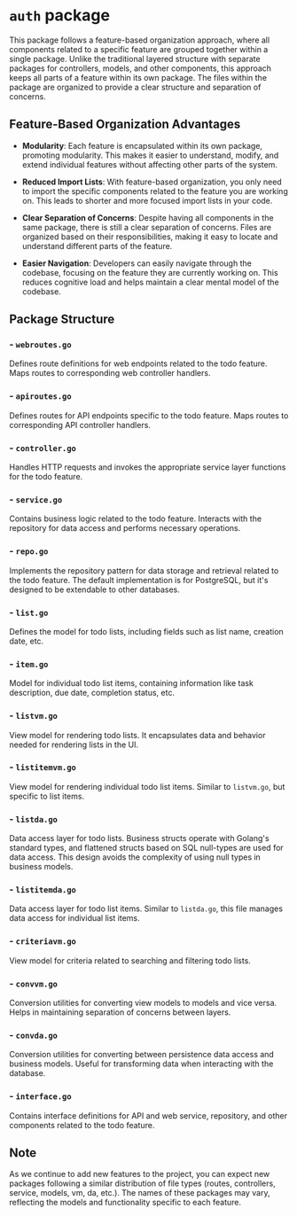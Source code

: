 # `auth` package

This package follows a feature-based organization approach, where all components related to a specific feature are grouped together within a single package. Unlike the traditional layered structure with separate packages for controllers, models, and other components, this approach keeps all parts of a feature within its own package. The files within the package are organized to provide a clear structure and separation of concerns.

## Feature-Based Organization Advantages

- **Modularity**: Each feature is encapsulated within its own package, promoting modularity. This makes it easier to understand, modify, and extend individual features without affecting other parts of the system.

- **Reduced Import Lists**: With feature-based organization, you only need to import the specific components related to the feature you are working on. This leads to shorter and more focused import lists in your code.

- **Clear Separation of Concerns**: Despite having all components in the same package, there is still a clear separation of concerns. Files are organized based on their responsibilities, making it easy to locate and understand different parts of the feature.

- **Easier Navigation**: Developers can easily navigate through the codebase, focusing on the feature they are currently working on. This reduces cognitive load and helps maintain a clear mental model of the codebase.

## Package Structure

### - `webroutes.go`

Defines route definitions for web endpoints related to the todo feature. Maps routes to corresponding web controller handlers.

### - `apiroutes.go`

Defines routes for API endpoints specific to the todo feature. Maps routes to corresponding API controller handlers.

### - `controller.go`

Handles HTTP requests and invokes the appropriate service layer functions for the todo feature.

### - `service.go`

Contains business logic related to the todo feature. Interacts with the repository for data access and performs necessary operations.

### - `repo.go`

Implements the repository pattern for data storage and retrieval related to the todo feature. The default implementation is for PostgreSQL, but it's designed to be extendable to other databases.

### - `list.go`

Defines the model for todo lists, including fields such as list name, creation date, etc.

### - `item.go`

Model for individual todo list items, containing information like task description, due date, completion status, etc.

### - `listvm.go`

View model for rendering todo lists. It encapsulates data and behavior needed for rendering lists in the UI.

### - `listitemvm.go`

View model for rendering individual todo list items. Similar to `listvm.go`, but specific to list items.

### - `listda.go`

Data access layer for todo lists. Business structs operate with Golang's standard types, and flattened structs based on SQL null-types are used for data access. This design avoids the complexity of using null types in business models.

### - `listitemda.go`

Data access layer for todo list items. Similar to `listda.go`, this file manages data access for individual list items.

### - `criteriavm.go`

View model for criteria related to searching and filtering todo lists.

### - `convvm.go`

Conversion utilities for converting view models to models and vice versa. Helps in maintaining separation of concerns between layers.

### - `convda.go`

Conversion utilities for converting between persistence data access and business models. Useful for transforming data when interacting with the database.

### - `interface.go`

Contains interface definitions for API and web service, repository, and other components related to the todo feature.

## Note

As we continue to add new features to the project, you can expect new packages following a similar distribution of file types (routes, controllers, service, models, vm, da, etc.). The names of these packages may vary, reflecting the models and functionality specific to each feature.
